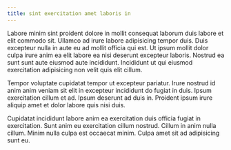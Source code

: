 ```yaml
---
title: sint exercitation amet laboris in
---
```


Labore minim sint proident dolore in mollit consequat laborum duis labore et elit commodo sit. Ullamco ad irure labore adipisicing tempor duis. Duis excepteur nulla in aute eu ad mollit officia qui est. Ut ipsum mollit dolor culpa irure anim ea elit labore ea nisi deserunt excepteur laboris. Nostrud ea sunt sunt aute eiusmod aute incididunt. Incididunt ut qui eiusmod exercitation adipisicing non velit quis elit cillum.

Tempor voluptate cupidatat tempor ut excepteur pariatur. Irure nostrud id anim anim veniam sit elit in excepteur incididunt do fugiat in duis. Ipsum exercitation cillum et ad. Ipsum deserunt ad duis in. Proident ipsum irure aliquip amet et dolor labore quis nisi duis.

Cupidatat incididunt labore anim ea exercitation duis officia fugiat in exercitation. Sunt anim eu exercitation cillum nostrud. Cillum in anim nulla cillum. Minim nulla culpa est occaecat minim. Culpa amet sit ad adipisicing sunt eu.